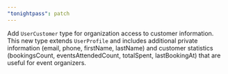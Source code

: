 ```yaml
---
"tonightpass": patch
---
```


Add `UserCustomer` type for organization access to customer information. This new type extends `UserProfile` and includes additional private information (email, phone, firstName, lastName) and customer statistics (bookingsCount, eventsAttendedCount, totalSpent, lastBookingAt) that are useful for event organizers.
